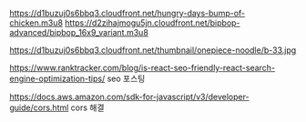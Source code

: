 
https://d1buzuj0s6bbq3.cloudfront.net/hungry-days-bump-of-chicken.m3u8
https://d2zihajmogu5jn.cloudfront.net/bipbop-advanced/bipbop_16x9_variant.m3u8

https://d1buzuj0s6bbq3.cloudfront.net/thumbnail/onepiece-noodle/b-33.jpg



https://www.ranktracker.com/blog/is-react-seo-friendly-react-search-engine-optimization-tips/ seo 포스팅

https://docs.aws.amazon.com/sdk-for-javascript/v3/developer-guide/cors.html  cors 해결